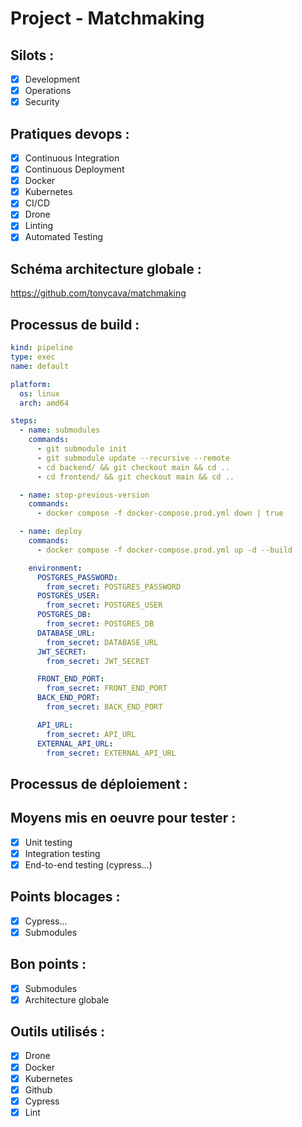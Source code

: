 # Project - Matchmaking 

## Silots :

- [X] Development
- [X] Operations
- [X] Security

## Pratiques devops : 

- [X] Continuous Integration
- [X] Continuous Deployment
- [X] Docker
- [X] Kubernetes
- [X] CI/CD
- [X] Drone
- [X] Linting
- [X] Automated Testing

## Schéma architecture globale : 

https://github.com/tonycava/matchmaking

## Processus de build :

```yaml
kind: pipeline
type: exec
name: default

platform:
  os: linux
  arch: amd64

steps:
  - name: submodules
    commands:
      - git submodule init
      - git submodule update --recursive --remote
      - cd backend/ && git checkout main && cd ..
      - cd frontend/ && git checkout main && cd ..

  - name: stop-previous-version
    commands:
      - docker compose -f docker-compose.prod.yml down | true

  - name: deploy
    commands:
      - docker compose -f docker-compose.prod.yml up -d --build

    environment:
      POSTGRES_PASSWORD:
        from_secret: POSTGRES_PASSWORD
      POSTGRES_USER:
        from_secret: POSTGRES_USER
      POSTGRES_DB:
        from_secret: POSTGRES_DB
      DATABASE_URL:
        from_secret: DATABASE_URL
      JWT_SECRET:
        from_secret: JWT_SECRET

      FRONT_END_PORT:
        from_secret: FRONT_END_PORT
      BACK_END_PORT:
        from_secret: BACK_END_PORT

      API_URL:
        from_secret: API_URL
      EXTERNAL_API_URL:
        from_secret: EXTERNAL_API_URL
```

## Processus de déploiement :

## Moyens mis en oeuvre pour tester : 

- [X] Unit testing
- [X] Integration testing
- [X] End-to-end testing (cypress...)

## Points blocages :

- [X] Cypress...
- [X] Submodules

## Bon points : 

- [X] Submodules
- [X] Architecture globale

## Outils utilisés :

- [X] Drone
- [X] Docker
- [X] Kubernetes
- [X] Github
- [X] Cypress
- [X] Lint